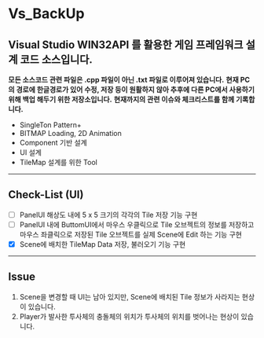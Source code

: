 # Vs_BackUp

## Visual Studio WIN32API 를 활용한 게임 프레임워크 설계 코드 소스입니다.
**모든 소스코드 관련 파일은 .cpp 파일이 아닌 .txt 파일로 이루어져 있습니다.**
**현재 PC의 경로에 한글경로가 있어 수정, 저장 등이 원활하지 않아 추후에 다른 PC에서 사용하기 위해 백업 해두기 위한 저장소입니다.**
**현재까지의 관련 이슈와 체크리스트를 함께 기록합니다.**

+ SingleTon Pattern+ 
+ BITMAP Loading, 2D Animation
+ Component 기반 설계
+ UI 설계
+ TileMap 설계를 위한 Tool

---

## Check-List (UI)

- [ ] PanelUI 해상도 내에 5 x 5 크기의 각각의 Tile 저장 기능 구현
- [ ] PanelUI 내에 ButtomUI에서 마우스 우클릭으로 Tile 오브젝트의 정보를 저장하고 마우스 좌클릭으로 저장된 Tile 오브젝트를 실제 Scene에 Edit 하는 기능 구현
- [X] Scene에 배치한 TileMap Data 저장, 불러오기 기능 구현

---

## Issue

1. Scene을 변경할 때 UI는 남아 있지만, Scene에 배치된 Tile 정보가 사라지는 현상이 있습니다.
2. Player가 발사한 투사체의 충돌체의 위치가 투사체의 위치를 벗어나는 현상이 있습니다.
